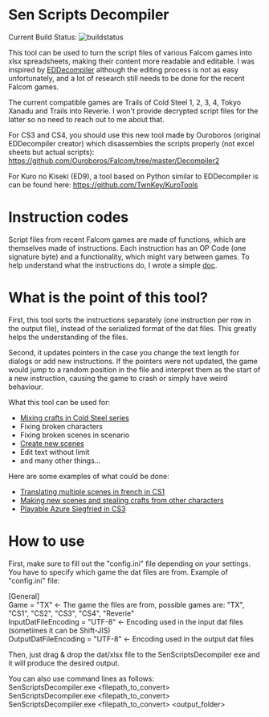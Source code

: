 # Sen Scripts Decompiler

Current Build Status: ![buildstatus](https://github.com/TwnKey/SenScriptsDecompiler/actions/workflows/build.yml/badge.svg)

This tool can be used to turn the script files of various Falcom games into xlsx spreadsheets, making their content more readable and editable.
I was inspired by [EDDecompiler](https://github.com/Ouroboros/EDDecompiler) although the editing process is not as easy unfortunately, and a lot of research still needs to be done for the recent Falcom games.

The current compatible games are Trails of Cold Steel 1, 2, 3, 4, Tokyo Xanadu and Trails into Reverie. 
I won't provide decrypted script files for the latter so no need to reach out to me about that.

For CS3 and CS4, you should use this new tool made by Ouroboros (original EDDecompiler creator) which disassembles the scripts properly (not excel sheets but actual scripts): https://github.com/Ouroboros/Falcom/tree/master/Decompiler2

For Kuro no Kiseki (ED9), a tool based on Python similar to EDDecompiler is can be found here: https://github.com/TwnKey/KuroTools

# Instruction codes

Script files from recent Falcom games are made of functions, which are themselves made of instructions. Each instruction has an OP Code (one signature byte) 
and a functionality, which might vary between games.
To help understand what the instructions do, I wrote a simple [doc](https://docs.google.com/document/d/1YVjFSkPsj9M0UgsI6_de4TSz35MeL_rGuhSQDtRTXxw/edit?usp=sharing).

# What is the point of this tool? 

First, this tool sorts the instructions separately (one instruction per row in the output file), instead of the serialized format of the dat files.
This greatly helps the understanding of the files.

Second, it updates pointers in the case you change the text length for dialogs or add new instructions. If the pointers were not updated, the game 
would jump to a random position in the file and interpret them as the start of a new instruction, causing the game to crash or simply have weird behaviour.

What this tool can be used for:
- [Mixing crafts in Cold Steel series](https://www.youtube.com/watch?v=cC9knrPk4sQ&ab_channel=NBigboyC2)
- Fixing broken characters
- Fixing broken scenes in scenario
- [Create new scenes](https://www.youtube.com/watch?v=qeEzfZHiSLM)
- Edit text without limit
- and many other things...

Here are some examples of what could be done:
- [Translating multiple scenes in french in CS1](https://www.youtube.com/watch?v=uNm77TWt2XQ)
- [Making new scenes and stealing crafts from other characters](https://www.youtube.com/watch?v=2RlzRV6KvjA)
- [Playable Azure Siegfried in CS3](https://www.youtube.com/watch?v=pDbCoFvR1eQ)

# How to use

First, make sure to fill out the "config.ini" file depending on your settings. You have to specify which game the dat files are from.
Example of "config.ini" file:

[General]\
Game = "TX"                                 <- The game the files are from, possible games are: "TX", "CS1", "CS2", "CS3", "CS4", "Reverie"\
InputDatFileEncoding = "UTF-8"              <- Encoding used in the input dat files (sometimes it can be Shift-JIS)\
OutputDatFileEncoding = "UTF-8"             <- Encoding used in the output dat files 

Then, just drag & drop the dat/xlsx file to the SenScriptsDecompiler exe and it will produce the desired output.

You can also use command lines as follows:\
SenScriptsDecompiler.exe <filepath_to_convert>\
SenScriptsDecompiler.exe <Game> <filepath_to_convert>\
SenScriptsDecompiler.exe <Game> <filepath_to_convert> <output_folder>
